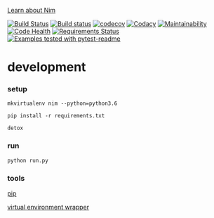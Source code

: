 [Learn about Nim][nim]

[![Build Status](https://travis-ci.org/hacksaurz/nim.svg?branch=master)](https://travis-ci.org/hacksaurz/nim) [![Build status](https://ci.appveyor.com/api/projects/status/bvs154nkl31kkm87?svg=true)](https://ci.appveyor.com/project/romainrichard/nim) [![codecov](https://codecov.io/gh/hacksaurz/nim/branch/master/graph/badge.svg)](https://codecov.io/gh/hacksaurz/nim) [![Codacy](https://api.codacy.com/project/badge/Grade/54e28c6a80a94c3fac6a5db0fe923ba4)](https://www.codacy.com/app/romainrichard/nim) [![Maintainability](https://api.codeclimate.com/v1/badges/40a63bfcc6345491bf2d/maintainability)](https://codeclimate.com/github/hacksaurz/nim) [![Code Health](https://landscape.io/github/hacksaurz/nim/master/landscape.svg?style=flat)](https://landscape.io/github/hacksaurz/nim/master) [![Requirements Status](https://requires.io/github/hacksaurz/nim/requirements.svg?branch=master)](https://requires.io/github/hacksaurz/nim/requirements/?branch=master) [![Examples tested with pytest-readme](http://img.shields.io/badge/readme-tested-brightgreen.svg)](https://github.com/boxed/pytest-readme)

# development

### setup
`mkvirtualenv nim --python=python3.6`

`pip install -r requirements.txt`

`detox`

### run
`python run.py`

### tools
[pip][pip]

[virtual environment wrapper][venv]

[nim]: <https://en.wikipedia.org/wiki/Nim>
[venv]: <http://virtualenvwrapper.readthedocs.io/en/latest/install.html>
[pip]: <https://pip.pypa.io/en/stable/installing/>
